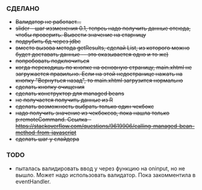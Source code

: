 ### СДЕЛАНО
* ~~Валидатор не работает...~~
* ~~slider - ~~шаг иззменения 0.1~~, тепреь надо получить данные отсюда, чтобы проверить. Вывести значение на старницу~~
* ~~подрубить бд через jdbc~~ 
* ~~вместо вызова метода getResults, сделай List, из которого можно будет доставать данные -- это оказывается одно и то же)~~
* ~~попробовать подключиться~~
* ~~когда переходишь по кнопке на основную страницу, main.xhtml не загружается правильно. Если на этой недостранице нажать на кнопку "Вернуться назад", то main.xhtml загрузится нормально~~
* ~~сделать кнопку очищения~~
* ~~сделать конструктор для managed beans~~
* ~~не получается получить данные из R~~
* ~~сделать возможность выбрать только один чекбокс~~
* ~~надо получить значение из чекбоксов, пока нашла только p:remoteCommand. Ссылка - https://stackoverflow.com/questions/9619906/calling-managed-bean-method-from-javascript~~
* ~~сделать шаг у слайдера~~

### TODO
* пыталась валидировать ввод y через функцию на oninput, но не вышло. Может надо использовать валидатор. Пока закомментила в eventHandler.




